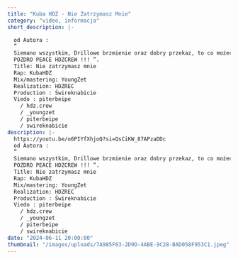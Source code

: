 ```yaml
---
title: "Kuba HDZ - Nie Zatrzymasz Mnie"
category: "video, informacja"
short_description: |-

  od Autora :
  ”
  Siemano wszystkim, Drillowe brzmienie oraz dobry przekaz, to co możecie usłyszeć w nowym tracku od KubaHDZ pt. Nie zatrzymasz mnie . Podziękowania dla całej ekipy bo każdy dołożył cegiełkę żeby to powstało i to z takim efektem!! Miłego słuchania/oglądania. Pamiętaj subskrybuj nasz kanał żeby być na bieżaco.
  POZDRO PEACE HDZCREW !!! ”.
  Title: Nie zatrzymasz mnie
  Rap: KubaHDZ
  Mix/mastering: YoungZet
  Realization: HDZREC
  Production : Świreknabicie
  Viedo : piterbeipe
    / hdz.crew
    / _youngzet
    / piterbeipe
    / swireknabicie
description: |-
  https://youtu.be/o6PIYfXhjoQ?si=QsCiKW_87APzaDDc
  od Autora :
  ”
  Siemano wszystkim, Drillowe brzmienie oraz dobry przekaz, to co możecie usłyszeć w nowym tracku od KubaHDZ pt. \"Nie zatrzymasz mnie\" . Podziękowania dla całej ekipy bo każdy dołożył cegiełkę żeby to powstało i to z takim efektem!! Miłego słuchania/oglądania. Pamiętaj subskrybuj nasz kanał żeby być na bieżaco.
  POZDRO PEACE HDZCREW !!! ”.
  Title: Nie zatrzymasz mnie
  Rap: KubaHDZ
  Mix/mastering: YoungZet
  Realization: HDZREC
  Production : Świreknabicie
  Viedo : piterbeipe
    / hdz.crew
    / _youngzet
    / piterbeipe
    / swireknabicie
date: "2024-06-11 20:00:00"
thumbnail: "/images/uploads/7A985F63-2D9D-4ABE-9C28-BAD058F953C1.jpeg"
---
```

